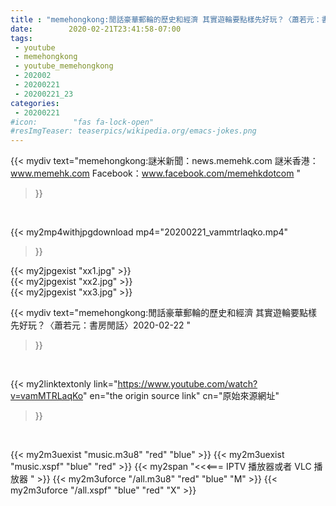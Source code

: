 ```yaml
---
title : "memehongkong:閒話豪華郵輪的歷史和經濟 其實遊輪要點樣先好玩？〈蕭若元：書房閒話〉2020-02-22 "
date:        2020-02-21T23:41:58-07:00
tags:
 - youtube
 - memehongkong
 - youtube_memehongkong
 - 202002
 - 20200221
 - 20200221_23
categories:
 - 20200221
#icon:        "fas fa-lock-open"
#resImgTeaser: teaserpics/wikipedia.org/emacs-jokes.png
---
```


{{< mydiv text="memehongkong:謎米新聞：news.memehk.com 謎米香港： www.memehk.com Facebook：www.facebook.com/memehkdotcom "
>}}
<br>


{{< my2mp4withjpgdownload mp4="20200221_vammtrlaqko.mp4"
>}}

{{< my2jpgexist "xx1.jpg" >}}<br>
{{< my2jpgexist "xx2.jpg" >}}<br>
{{< my2jpgexist "xx3.jpg" >}}<br>



{{< mydiv text="memehongkong:閒話豪華郵輪的歷史和經濟 其實遊輪要點樣先好玩？〈蕭若元：書房閒話〉2020-02-22 "
>}}
<br>

{{< my2linktextonly link="https://www.youtube.com/watch?v=vamMTRLaqKo"
en="the origin source link" cn="原始來源網址"
>}}


<br>

{{< my2m3uexist "music.m3u8" "red"  "blue" >}} {{< my2m3uexist "music.xspf" "blue" "red"  >}} {{< my2span "<<<=== IPTV 播放器或者 VLC 播放器 " >}} {{< my2m3uforce "/all.m3u8" "red"  "blue" "M" >}} {{< my2m3uforce "/all.xspf" "blue" "red"  "X" >}} 
